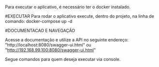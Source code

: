 Para executar o aplicativo, é necessário ter o docker instalado.

#EXECUTAR
Para rodar o aplicativo execute, dentro do projeto, na linha de comando:
docker-compose up -d

#DOCUMENTACAO E NAVEGAÇÃO

Acesse a documentação e utilize a API no seguinte endereço: "http://localhost:8080/swagger-ui.html" ou "http://192.168.99.100:8080/swagger-ui.html"

Segue comandos para quem deseja executar via console.
